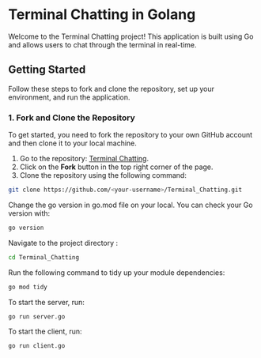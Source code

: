 # Terminal Chatting in Golang

Welcome to the Terminal Chatting project! This application is built using Go and allows users to chat through the terminal in real-time.

## Getting Started

Follow these steps to fork and clone the repository, set up your environment, and run the application.

### 1. Fork and Clone the Repository

To get started, you need to fork the repository to your own GitHub account and then clone it to your local machine. 

1. Go to the repository: [Terminal Chatting](https://github.com/kaurjasleen240305/Terminal_Chatting).
2. Click on the **Fork** button in the top right corner of the page.
3. Clone the repository using the following command:
```bash
git clone https://github.com/<your-username>/Terminal_Chatting.git
```

Change the go version in go.mod file on your local. You can check your Go version with:
```bash
go version
```

Navigate to the project directory :
```bash
cd Terminal_Chatting
```

Run the following command to tidy up your module dependencies:
```bash
go mod tidy
```

To start the server, run:
  ```bash
  go run server.go
  ```

To start the client, run:
```bash
go run client.go
```

